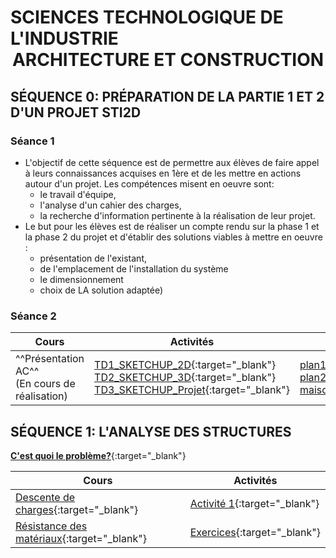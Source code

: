 [^nbp]: [Les formules ](../les_formules.md)

# SCIENCES TECHNOLOGIQUE DE L'INDUSTRIE <br/> <center>**ARCHITECTURE ET CONSTRUCTION**</center>
## SÉQUENCE 0: **PRÉPARATION DE LA PARTIE 1 ET 2 D'UN PROJET STI2D**

<!--
* [Progression STI2D AC](./progression_ac.md)  
-->
### Séance 1
* L'objectif de cette séquence est de permettre aux élèves de faire appel à leurs connaissances acquises en 1ère et de les mettre en actions autour d'un projet. Les compétences misent en oeuvre sont:    
    * le travail d'équipe, 
    * l'analyse d'un cahier des charges, 
    * la recherche d'information pertinente à la réalisation de leur projet.
* Le but pour les élèves est de réaliser un compte rendu sur la phase 1 et la phase 2 du projet et d'établir des solutions viables à mettre en oeuvre :
    * présentation de l'existant, 
    * de l'emplacement de l'installation du système    
    * le dimensionnement 
    * choix de LA solution adaptée)

### Séance 2
| Cours | Activités | Ressources |
| -- | -- | -- |
| ^^Présentation AC^^ <br/> (En cours de réalisation) | [TD1_SKETCHUP_2D](./Seq0/activites/TD1_SKETCHUP_2D.pdf){:target="_blank"} <br/> [TD2_SKETCHUP_3D](./Seq0/activites/TD2_SKETCHUP_3D.pdf){:target="_blank"} <br/> [TD3_SKETCHUP_Projet](./Seq0/activites/TD3_SKETCHUP_Projet.pdf){:target="_blank"}| [plan1.png](./Seq0/activites/plan1.png){:target="_blank"} <br/> [plan2.jpg](./Seq0/activites/plan2.jpg){:target="_blank"} <br/> [maison.zip](./Seq0/activites/maison.zip){:target="_blank"} |


<!-- 
Lien vers la sources
https://conseils-thermiques.org/contenu/maison-ossature-bois.php
-->

## SÉQUENCE 1: **L'ANALYSE DES STRUCTURES**

[**C'est quoi le problème?**](./Seq1/Cours/lancement.md){:target="_blank"}

| Cours | Activités |
| -- | -- |
| [Descente de charges](./Seq1/Cours/ddc_cours.md){:target="_blank"} | [Activité 1](./Seq1/Activités/activite1.md){:target="_blank"} |
| [Résistance des matériaux](./Seq1/Cours/rdm_cours.md){:target="_blank"} |  [Exercices](./Seq1/Activités/rdm_exercice.md){:target="_blank"} |



